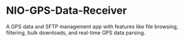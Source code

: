 # NIO-GPS-Data-Receiver
A GPS data and SFTP management app with features like file browsing, filtering, bulk downloads, and real-time GPS data parsing.
